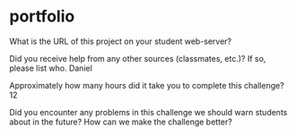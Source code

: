 # portfolio

What is the URL of this project on your student web-server?

Did you receive help from any other sources (classmates, etc.)? If so, please list who.
Daniel

Approximately how many hours did it take you to complete this challenge? 12

Did you encounter any problems in this challenge we should warn students about in the future? How can we make the challenge better?
